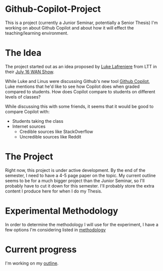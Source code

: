 # Github-Copilot-Project
This is a project (currently a Junior Seminar, potentially a Senior Thesis) I'm working on about Github Copilot and about how it will effect the teaching/learning environment.

# The Idea
The project started out as an idea proposed by [Luke Lafreniere](https://twitter.com/luke_lafr) from LTT in their [July 16 WAN Show](https://youtu.be/60NGxX7m1Mw?t=2308).

While Luke and Linus were discussing Github's new tool [Github Copilot](https://copilot.github.com/), Luke mentions that he'd like to see how Copilot does when graded compared to students. How does Copilot compare to students on different levels of classes?

While discussing this with some friends, it seems that it would be good to compare Copilot with:
- Students taking the class
- Internet sources
  - Credible sources like StackOverflow
  - Uncredible sources like Reddit

# The Project

Right now, this project is under active development. By the end of the semester, I need to have a 4-5 page paper on the topic. My current outline seems to be for a much bigger project than the Junior Seminar, so I'll probably have to cut it down for this semester. I'll probably store the extra content I produce here for when I do my Thesis.

# Experimental Methodology

In order to determine the methodology I will use for the experiment, I have a few options I'm considering listed in [methodology](Methodology.md)

# Current progress
I'm working on my [outline](Outline.md).
